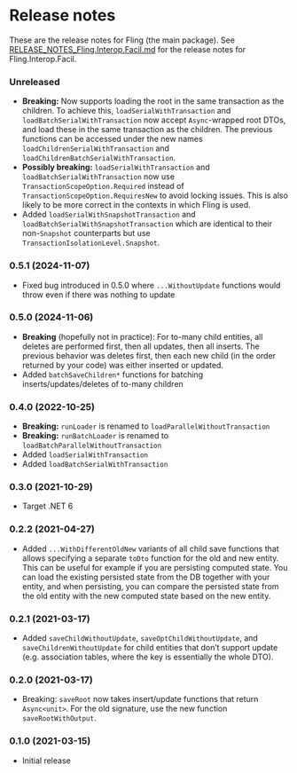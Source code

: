 Release notes
==============

These are the release notes for Fling (the main package).
See [RELEASE_NOTES_Fling.Interop.Facil.md](RELEASE_NOTES_Fling.Interop.Facil.md) for the release notes for
Fling.Interop.Facil.

### Unreleased

* **Breaking:** Now supports loading the root in the same transaction as the children. To achieve this,
  `loadSerialWithTransaction` and `loadBatchSerialWithTransaction` now accept `Async`-wrapped root DTOs, and load these
  in the same transaction as the children. The previous functions can be accessed under the new names
  `loadChildrenSerialWithTransaction` and `loadChildrenBatchSerialWithTransaction`.
* **Possibly breaking:** `loadSerialWithTransaction` and `loadBatchSerialWithTransaction` now use
  `TransactionScopeOption.Required` instead of
  `TransactionScopeOption.RequiresNew` to avoid locking issues. This is also likely to be more correct in the contexts
  in which Fling is used.
* Added `loadSerialWithSnapshotTransaction` and `loadBatchSerialWithSnapshotTransaction` which are identical to their
  non-`Snapshot` counterparts but use `TransactionIsolationLevel.Snapshot`.

### 0.5.1 (2024-11-07)

* Fixed bug introduced in 0.5.0 where `...WithoutUpdate` functions would throw even if there was nothing to update

### 0.5.0 (2024-11-06)

* **Breaking** (hopefully not in practice): For to-many child entities, all deletes are performed first, then all
  updates, then all inserts. The previous behavior was deletes first, then each new child (in the order returned by your
  code) was either inserted or updated.
* Added `batchSaveChildren*` functions for batching inserts/updates/deletes of to-many children

### 0.4.0 (2022-10-25)

* **Breaking:** `runLoader` is renamed to `loadParallelWithoutTransaction`
* **Breaking:** `runBatchLoader` is renamed to `loadBatchParallelWithoutTransaction`
* Added `loadSerialWithTransaction`
* Added `loadBatchSerialWithTransaction`

### 0.3.0 (2021-10-29)

* Target .NET 6

### 0.2.2 (2021-04-27)

* Added `...WithDifferentOldNew` variants of all child save functions that allows specifying a separate `toDto` function
  for the old and new entity. This can be useful for example if you are persisting computed state. You can load the
  existing persisted state from the DB together with your entity, and when persisting, you can compare the persisted
  state from the old entity with the new computed state based on the new entity.

### 0.2.1 (2021-03-17)

* Added `saveChildWithoutUpdate`, `saveOptChildWithoutUpdate`, and `saveChildrenWithoutUpdate` for child entities that
  don’t support update (e.g. association tables, where the key is essentially the whole DTO).

### 0.2.0 (2021-03-17)

* Breaking: `saveRoot` now takes insert/update functions that return `Async<unit>`. For the old signature, use the new
  function `saveRootWithOutput`.

### 0.1.0 (2021-03-15)

* Initial release
